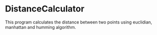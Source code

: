 # DistanceCalculator
This program calculates the distance between two points using euclidian, manhattan and humming algorithm.
